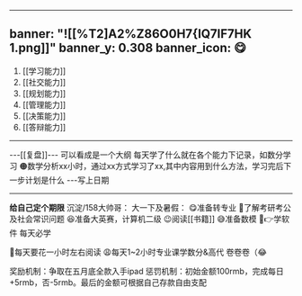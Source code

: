 
---
banner: "![[%T2]A2%Z86O0H7{IQ7IF7HK 1.png]]"
banner_y: 0.308
banner_icon: 😋
---
1. [[学习能力]]
2. [[社交能力]]
3. [[规划能力]]
4. [[管理能力]]
5. [[决策能力]]
6. [[答辩能力]]
---
---[[复盘]]--- 可以看成是一个大纲
每天学了什么就在各个能力下记录，如数分学习
🟠数学分析xx小时，通过xx方式学习了xx,其中内容用到什么方法，学习完后下一步计划是什么
---写上日期

---

**给自己定个期限**
沉淀/158大帅哥：
大一下及暑假：
😋准备转专业
🤭了解考研考公及社会常识问题
😆准备大英赛，计算机二级
😉阅读[[书籍]]
😅准备数模
🤣👉学软件             每天必学

👐每天要花一小时左右阅读
😩每天1~2小时专业课学数分&高代 卷卷卷（😂

奖励机制：争取在五月底全款入手ipad
惩罚机制：初始金额100rmb，完成每日+5rmb，否-5rmb。最后的金额可根据自己存款自由支配